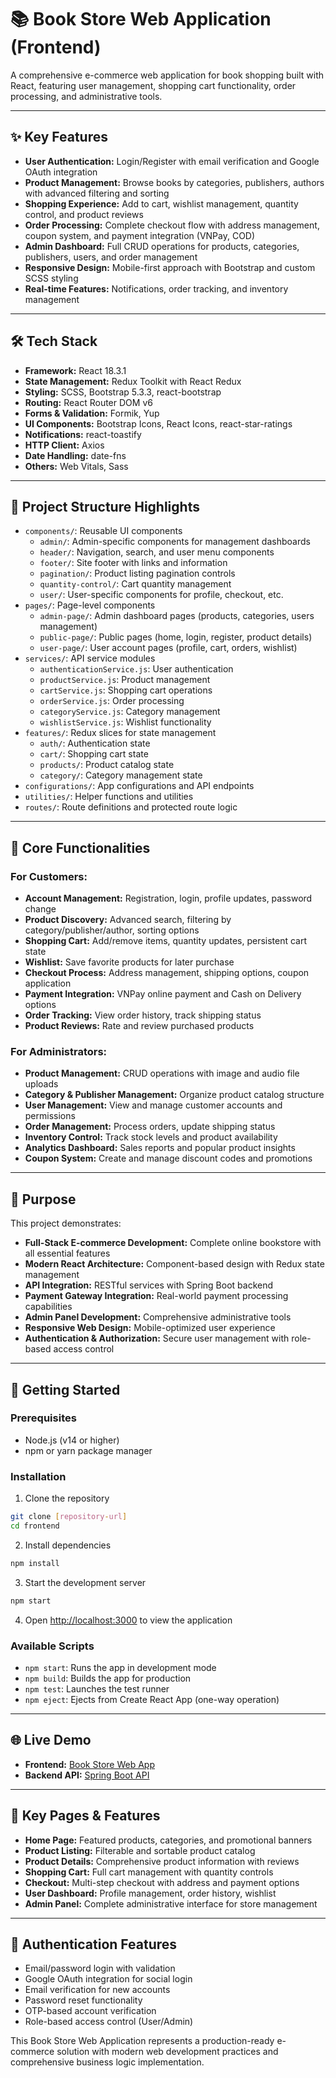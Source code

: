 # 📚 Book Store Web Application (Frontend)

A comprehensive e-commerce web application for book shopping built with React, featuring user management, shopping cart functionality, order processing, and administrative tools.

---

## ✨ Key Features
- **User Authentication:** Login/Register with email verification and Google OAuth integration
- **Product Management:** Browse books by categories, publishers, authors with advanced filtering and sorting
- **Shopping Experience:** Add to cart, wishlist management, quantity control, and product reviews
- **Order Processing:** Complete checkout flow with address management, coupon system, and payment integration (VNPay, COD)
- **Admin Dashboard:** Full CRUD operations for products, categories, publishers, users, and order management
- **Responsive Design:** Mobile-first approach with Bootstrap and custom SCSS styling
- **Real-time Features:** Notifications, order tracking, and inventory management

---

## 🛠️ Tech Stack
- **Framework:** React 18.3.1
- **State Management:** Redux Toolkit with React Redux
- **Styling:** SCSS, Bootstrap 5.3.3, react-bootstrap
- **Routing:** React Router DOM v6
- **Forms & Validation:** Formik, Yup
- **UI Components:** Bootstrap Icons, React Icons, react-star-ratings
- **Notifications:** react-toastify
- **HTTP Client:** Axios
- **Date Handling:** date-fns
- **Others:** Web Vitals, Sass

---

## 📁 Project Structure Highlights
- `components/`: Reusable UI components
  - `admin/`: Admin-specific components for management dashboards
  - `header/`: Navigation, search, and user menu components
  - `footer/`: Site footer with links and information
  - `pagination/`: Product listing pagination controls
  - `quantity-control/`: Cart quantity management
  - `user/`: User-specific components for profile, checkout, etc.
- `pages/`: Page-level components
  - `admin-page/`: Admin dashboard pages (products, categories, users management)
  - `public-page/`: Public pages (home, login, register, product details)
  - `user-page/`: User account pages (profile, cart, orders, wishlist)
- `services/`: API service modules
  - `authenticationService.js`: User authentication
  - `productService.js`: Product management
  - `cartService.js`: Shopping cart operations
  - `orderService.js`: Order processing
  - `categoryService.js`: Category management
  - `wishlistService.js`: Wishlist functionality
- `features/`: Redux slices for state management
  - `auth/`: Authentication state
  - `cart/`: Shopping cart state
  - `products/`: Product catalog state
  - `category/`: Category management state
- `configurations/`: App configurations and API endpoints
- `utilities/`: Helper functions and utilities
- `routes/`: Route definitions and protected route logic

---

## 🚀 Core Functionalities

### For Customers:
- **Account Management:** Registration, login, profile updates, password change
- **Product Discovery:** Advanced search, filtering by category/publisher/author, sorting options
- **Shopping Cart:** Add/remove items, quantity updates, persistent cart state
- **Wishlist:** Save favorite products for later purchase
- **Checkout Process:** Address management, shipping options, coupon application
- **Payment Integration:** VNPay online payment and Cash on Delivery options
- **Order Tracking:** View order history, track shipping status
- **Product Reviews:** Rate and review purchased products

### For Administrators:
- **Product Management:** CRUD operations with image and audio file uploads
- **Category & Publisher Management:** Organize product catalog structure
- **User Management:** View and manage customer accounts and permissions
- **Order Management:** Process orders, update shipping status
- **Inventory Control:** Track stock levels and product availability
- **Analytics Dashboard:** Sales reports and popular product insights
- **Coupon System:** Create and manage discount codes and promotions

---

## 🎯 Purpose
This project demonstrates:
- **Full-Stack E-commerce Development:** Complete online bookstore with all essential features
- **Modern React Architecture:** Component-based design with Redux state management
- **API Integration:** RESTful services with Spring Boot backend
- **Payment Gateway Integration:** Real-world payment processing capabilities
- **Admin Panel Development:** Comprehensive administrative tools
- **Responsive Web Design:** Mobile-optimized user experience
- **Authentication & Authorization:** Secure user management with role-based access control

---

## 🔧 Getting Started

### Prerequisites
- Node.js (v14 or higher)
- npm or yarn package manager

### Installation
1. Clone the repository
```bash
git clone [repository-url]
cd frontend
```

2. Install dependencies
```bash
npm install
```

3. Start the development server
```bash
npm start
```

4. Open [http://localhost:3000](http://localhost:3000) to view the application

### Available Scripts
- `npm start`: Runs the app in development mode
- `npm build`: Builds the app for production
- `npm test`: Launches the test runner
- `npm eject`: Ejects from Create React App (one-way operation)

---

## 🌐 Live Demo
- **Frontend:** [Book Store Web App](https://book-store-web-app-seven.vercel.app/)
- **Backend API:** [Spring Boot API](https://book-store-web-api-5ac5f5640ffb.herokuapp.com/)

---

## 📱 Key Pages & Features
- **Home Page:** Featured products, categories, and promotional banners
- **Product Listing:** Filterable and sortable product catalog
- **Product Details:** Comprehensive product information with reviews
- **Shopping Cart:** Full cart management with quantity controls
- **Checkout:** Multi-step checkout with address and payment options
- **User Dashboard:** Profile management, order history, wishlist
- **Admin Panel:** Complete administrative interface for store management

---

## 🔐 Authentication Features
- Email/password login with validation
- Google OAuth integration for social login
- Email verification for new accounts
- Password reset functionality
- OTP-based account verification
- Role-based access control (User/Admin)

This Book Store Web Application represents a production-ready e-commerce solution with modern web development practices and comprehensive business logic implementation.